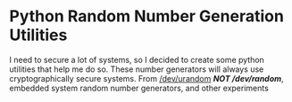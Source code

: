 # Python Random Number Generation Utilities

I need to secure a lot of systems, so I decided to create some python utilities that help me do so. These number generators will always use cryptographically secure systems. From [/dev/urandom](http://blog.bettercrypto.com/?p=2244) ***NOT /dev/random***, embedded system random number generators, and other experiments

